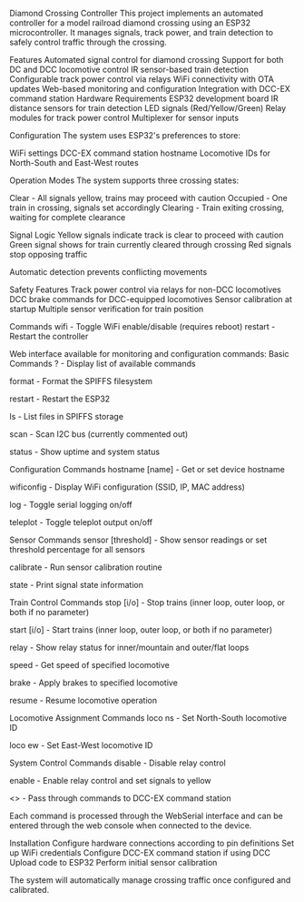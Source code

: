 Diamond Crossing Controller
This project implements an automated controller for a model railroad diamond crossing using an ESP32 microcontroller. It manages signals, track power, and train detection to safely control traffic through the crossing.

Features
Automated signal control for diamond crossing
Support for both DC and DCC locomotive control
IR sensor-based train detection
Configurable track power control via relays
WiFi connectivity with OTA updates
Web-based monitoring and configuration
Integration with DCC-EX command station
Hardware Requirements
ESP32 development board
IR distance sensors for train detection
LED signals (Red/Yellow/Green)
Relay modules for track power control
Multiplexer for sensor inputs

Configuration
The system uses ESP32's preferences to store:

WiFi settings
DCC-EX command station hostname
Locomotive IDs for North-South and East-West routes

Operation Modes
The system supports three crossing states:

Clear - All signals yellow, trains may proceed with caution
Occupied - One train in crossing, signals set accordingly
Clearing - Train exiting crossing, waiting for complete clearance

Signal Logic
Yellow signals indicate track is clear to proceed with caution
Green signal shows for train currently cleared through crossing
Red signals stop opposing traffic

Automatic detection prevents conflicting movements

Safety Features
Track power control via relays for non-DCC locomotives
DCC brake commands for DCC-equipped locomotives
Sensor calibration at startup
Multiple sensor verification for train position

Commands
wifi - Toggle WiFi enable/disable (requires reboot)
restart - Restart the controller

Web interface available for monitoring and configuration commands:
Basic Commands
? - Display list of available commands

format - Format the SPIFFS filesystem

restart - Restart the ESP32

ls - List files in SPIFFS storage

scan - Scan I2C bus (currently commented out)

status - Show uptime and system status

Configuration Commands
hostname [name] - Get or set device hostname

wificonfig - Display WiFi configuration (SSID, IP, MAC address)

log - Toggle serial logging on/off

teleplot - Toggle teleplot output on/off

Sensor Commands
sensor [threshold] - Show sensor readings or set threshold percentage for all sensors

calibrate - Run sensor calibration routine

state - Print signal state information

Train Control Commands
stop [i/o] - Stop trains (inner loop, outer loop, or both if no parameter)

start [i/o] - Start trains (inner loop, outer loop, or both if no parameter)

relay - Show relay status for inner/mountain and outer/flat loops

speed <loco> - Get speed of specified locomotive

brake <loco> - Apply brakes to specified locomotive

resume <loco> - Resume locomotive operation

Locomotive Assignment Commands
loco ns <id> - Set North-South locomotive ID

loco ew <id> - Set East-West locomotive ID

System Control Commands
disable - Disable relay control

enable - Enable relay control and set signals to yellow

<> - Pass through commands to DCC-EX command station

Each command is processed through the WebSerial interface and can be entered through the web console when connected to the device.

Installation
Configure hardware connections according to pin definitions
Set up WiFi credentials
Configure DCC-EX command station if using DCC
Upload code to ESP32
Perform initial sensor calibration

The system will automatically manage crossing traffic once configured and calibrated.


